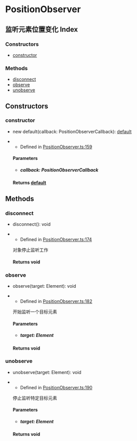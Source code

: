 # PositionObserver
监听元素位置变化
Index
-----

### Constructors

*   [constructor](default.html#constructor)

### Methods

*   [disconnect](default.html#disconnect)
*   [observe](default.html#observe)
*   [unobserve](default.html#unobserve)

Constructors
------------

### constructor

*   new default(callback: PositionObserverCallback): [default](default.html)

*   *   Defined in [PositionObserver.ts:159](https://github.com/robertpanvip/position-observer/blob/b581d77/src/PositionObserver.tsx#L159)

    #### Parameters

    *   ##### callback: PositionObserverCallback


    #### Returns [default](default.html)


Methods
-------

### disconnect

*   disconnect(): void

*   *   Defined in [PositionObserver.ts:174](https://github.com/robertpanvip/position-observer/blob/b581d77/src/PositionObserver.tsx#L174)

    对象停止监听工作

    #### Returns void


### observe

*   observe(target: Element): void

*   *   Defined in [PositionObserver.ts:182](https://github.com/robertpanvip/position-observer/blob/b581d77/src/PositionObserver.tsx#L182)

    开始监听一个目标元素

    #### Parameters

    *   ##### target: Element


    #### Returns void


### unobserve

*   unobserve(target: Element): void

*   *   Defined in [PositionObserver.ts:190](https://github.com/robertpanvip/position-observer/blob/b581d77/src/PositionObserver.tsx#L190)

    停止监听特定目标元素

    #### Parameters

    *   ##### target: Element


    #### Returns void

